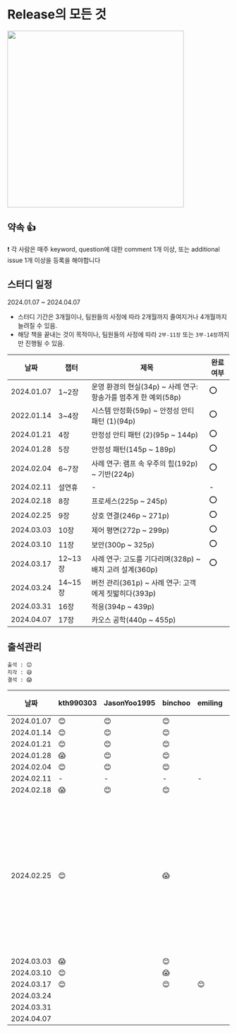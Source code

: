 # Release의 모든 것

<img src="https://github.com/caffeine-library/release-everything/assets/57135043/8b9be568-c059-4185-8540-38b4c56b3ba7" width="400"/>

## 약속 👍
❗ 각 사람은 매주 keyword, question에 대한 comment 1개 이상, 또는 additional issue 1개 이상을 등록을 해야합니다

## 스터디 일정
2024.01.07 ~ 2024.04.07
- 스터디 기간은 3개월이나, 팀원들의 사정에 따라 2개월까지 줄여지거나 4개월까지 늘려질 수 있음.
- 해당 책을 끝내는 것이 목적이나, 팀원들의 사정에 따라 `2부-11장` 또는 `3부-14장`까지만 진행될 수 있음.

|날짜|챕터|제목|완료여부|
|------|---|---|---|
|2024.01.07|1~2장|운영 환경의 현실(34p) ~ 사례 연구: 항송가를 멈추게 한 예외(58p)|⭕️|
|2022.01.14|3~4장|시스템 안정화(59p) ~ 안정성 안티 패턴 (1)(94p)|⭕️|
|2024.01.21|4장|안정성 안티 패턴 (2)(95p ~ 144p)|⭕️|
|2024.01.28|5장|안정성 패턴(145p ~ 189p)|⭕️|
|2024.02.04|6~7장|사례 연구: 램프 속 우주의 힘(192p) ~ 기반(224p)|⭕️|
|2024.02.11|설연휴|-|-|
|2024.02.18|8장|프로세스(225p ~ 245p)|⭕️|
|2024.02.25|9장|상호 연결(246p ~ 271p)|⭕️|
|2024.03.03|10장|제어 평면(272p ~ 299p)|⭕️|
|2024.03.10|11장|보안(300p ~ 325p)|⭕️|
|2024.03.17|12~13장|사례 연구: 고도를 기다리며(328p) ~ 배치 고려 설계(360p)|⭕️|
|2024.03.24|14~15장|버전 관리(361p) ~ 사례 연구: 고객에게 짓밟히다(393p)||
|2024.03.31|16장|적응(394p ~ 439p)||
|2024.04.07|17장|카오스 공학(440p ~ 455p)||

## 출석관리

```
출석 : 😊
지각 : 😅
결석 : 😱
```

|날짜|kth990303|JasonYoo1995|binchoo|emiling|leejaeseung|비고|
|------|---|---|---|---|---|---|
|2024.01.07|😊|😊|😊||||
|2024.01.14|😊|😊|😊||||
|2024.01.21|😊|😊|😊||||
|2024.01.28|😱|😊|😊||||
|2024.02.04|😊|😊|😊||||
|2024.02.11|-|-|-|-|-||
|2024.02.18|😱|😊|😊||😱||
|2024.02.25|😊||😱||😊|경원님 건강 회복 기원 😢 (스터디 하차)|
|2024.03.03|😱||😊||😊||
|2024.03.10|😊||😱||😊||
|2024.03.17|😊||😊|😊|😊||
|2024.03.24|||||||
|2024.03.31|||||||
|2024.04.07|||||||


